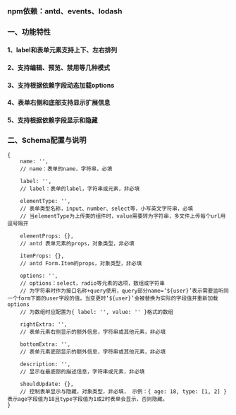 ### npm依赖：antd、events、lodash

### 一、功能特性

#### 1、label和表单元素支持上下、左右排列
#### 2、支持编辑、预览、禁用等几种模式
#### 3、支持根据依赖字段动态加载options
#### 4、表单右侧和底部支持显示扩展信息
#### 5、支持根据依赖字段显示和隐藏


### 二、Schema配置与说明
```
{
    name: '',
    // name：表单的name，字符串，必填

    label: '',
    // label：表单的label，字符串或元素，非必填

    elementType: '',
    // 表单类型名称，input、number、select等，小写英文字符串，必填
    // 当elementType为上传类的组件时，value需要转为字符串，多文件上传每个url用逗号隔开

    elementProps: {},
    // antd 表单元素的props，对象类型，非必填

    itemProps: {},
    // antd Form.Item的props，对象类型，非必填

    options: '',
    // options：select，radio等元素的选项，数组或字符串
    // 为字符串时作为接口名称+query使用，query部分name=‘${user}’表示需要监听同一个form下面的user字段的值，当变更时‘${user}’会被替换为实际的字段值并重新加载options
    // 为数组时应配置为{ label: '', value: '' }格式的数组

    rightExtra: '',
    // 表单元素右侧显示的额外信息，字符串或其他元素，非必填

    bottomExtra: '',
    // 表单元素底部显示的额外信息，字符串或其他元素，非必填

    description: '',
    // 显示在最底部的描述信息，字符串或元素，非必填

    shouldUpdate: {},
    // 控制表单显示与隐藏，对象类型，非必填， 示例：{ age: 18, type: [1, 2] } 表示age字段值为18且type字段值为1或2时表单会显示，否则隐藏。
}
```
